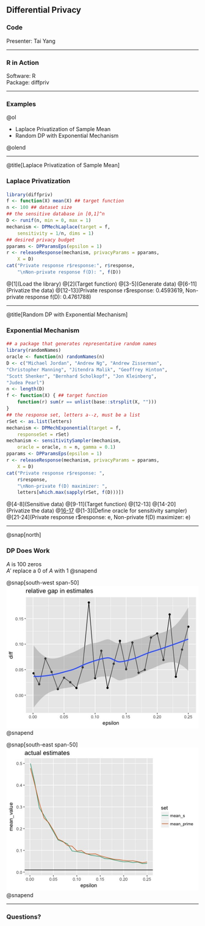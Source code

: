 ## Differential Privacy
### Code

Presenter: Tai Yang


---

### R in Action

Software: R <br />
Package: diffpriv

---

### Examples

@ol[](false)

- Laplace Privatization of Sample Mean
- Random DP with Exponential Mechanism

@olend

---
@title[Laplace Privatization of Sample Mean]

### Laplace Privatization

```r
library(diffpriv)
f <- function(X) mean(X) ## target function
n <- 100 ## dataset size
## the sensitive database in [0,1]^n
D <- runif(n, min = 0, max = 1)
mechanism <- DPMechLaplace(target = f,
    sensitivity = 1/n, dims = 1)
## desired privacy budget
pparams <- DPParamsEps(epsilon = 1)
r <- releaseResponse(mechanism, privacyParams = pparams,
    X = D)
cat("Private response r$response:", r$response,
    "\nNon-private response f(D): ", f(D))
```

@[1](Load the library)
@[2](Target function)
@[3-5](Generate data)
@[6-11](Privatize the data)
@[12-13](Private response r$response: 0.4593619, Non-private response f\(D\): 0.4761788)


---
@title[Random DP with Exponential Mechanism]

### Exponential Mechanism

```r
## a package that generates representative random names
library(randomNames)
oracle <- function(n) randomNames(n)
D <- c("Michael Jordan", "Andrew Ng", "Andrew Zisserman",
"Christopher Manning", "Jitendra Malik", "Geoffrey Hinton",
"Scott Shenker", "Bernhard Scholkopf", "Jon Kleinberg",
"Judea Pearl")
n <- length(D)
f <- function(X) { ## target function
    function(r) sum(r == unlist(base::strsplit(X, "")))
}
## the response set, letters a--z, must be a list
rSet <- as.list(letters)
mechanism <- DPMechExponential(target = f,
    responseSet = rSet)
mechanism <- sensitivitySampler(mechanism,
    oracle = oracle, n = n, gamma = 0.1)
pparams <- DPParamsEps(epsilon = 1)
r <- releaseResponse(mechanism, privacyParams = pparams,
    X = D)
cat("Private response r$response: ",
    r$response,
    "\nNon-private f(D) maximizer: ",
    letters[which.max(sapply(rSet, f(D)))])
```

@[4-8](Sensitive data)
@[9-11](Target function)
@[12-13]
@[14-20](Privatize the data)
@[16-17](Sampler)
@[1-3](Define oracle for sensitivity sampler)
@[21-24](Private response r$response: e, Non-private f\(D\) maximizer: e)

---
@snap[north]
### DP Does Work

$A$ is 100 zeros <br />
$A'$ replace a 0 of $A$ with 1
@snapend

@snap[south-west span-50]
![gap](assets/img/gap.jpeg)
@snapend

@snap[south-east span-50]
![estimate](assets/img/estimate.jpeg)
@snapend

---

### Questions?
